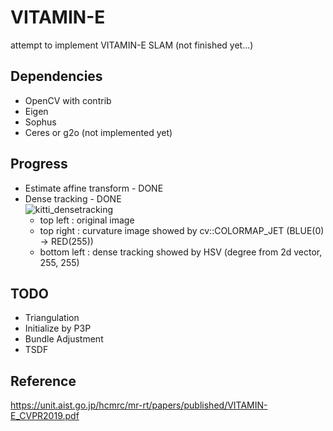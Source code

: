 # VITAMIN-E

attempt to implement VITAMIN-E SLAM (not finished yet...)

## Dependencies

* OpenCV with contrib
* Eigen
* Sophus
* Ceres or g2o (not implemented yet)

## Progress

* Estimate affine transform - DONE
* Dense tracking - DONE  
  ![kitti_densetracking](figures/kitti_densetracking.gif)
  * top left : original image
  * top right : curvature image showed by cv::COLORMAP_JET (BLUE(0) -> RED(255))
  * bottom left : dense tracking showed by HSV (degree from 2d vector, 255, 255)

## TODO

* Triangulation
* Initialize by P3P
* Bundle Adjustment
* TSDF

## Reference

https://unit.aist.go.jp/hcmrc/mr-rt/papers/published/VITAMIN-E_CVPR2019.pdf
